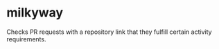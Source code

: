 # milkyway
Checks PR requests with a repository link that they fulfill certain activity requirements.
